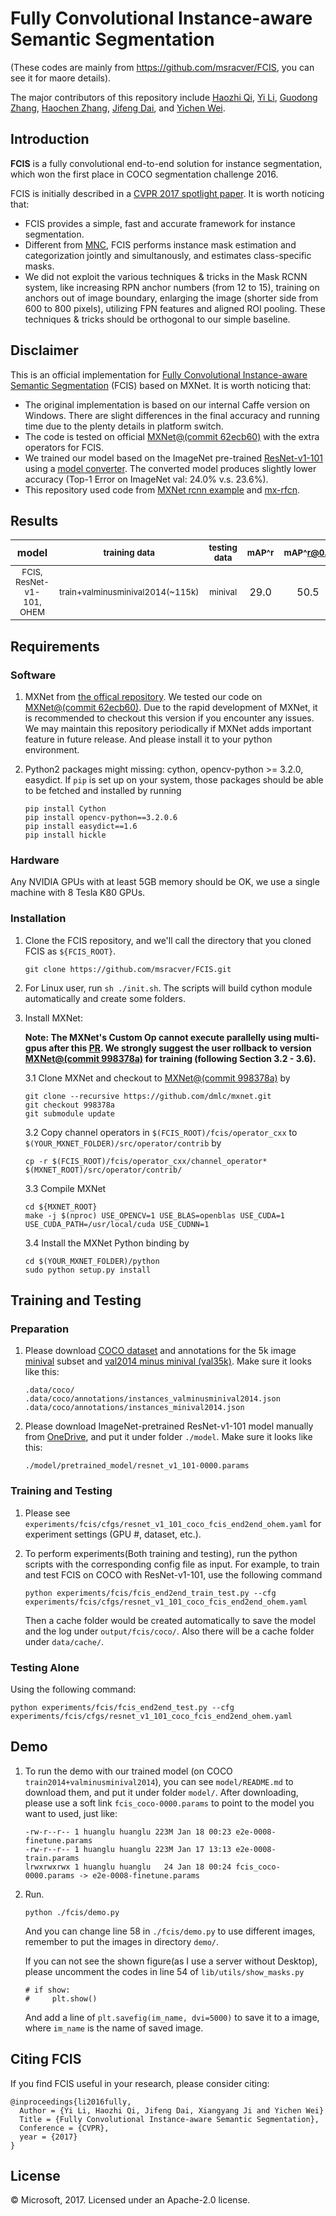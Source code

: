 # Fully Convolutional Instance-aware Semantic Segmentation

(These codes are mainly from https://github.com/msracver/FCIS, you can see it for maore details).

The major contributors of this repository include [Haozhi Qi](https://github.com/Oh233), [Yi Li](https://github.com/liyi14), [Guodong Zhang](https://github.com/gd-zhang), [Haochen Zhang](https://github.com/Braininvat), [Jifeng Dai](https://github.com/daijifeng001), and [Yichen Wei](https://github.com/YichenWei).

## Introduction

**FCIS** is a fully convolutional end-to-end solution for instance segmentation, which won the first place in COCO segmentation challenge 2016. 

FCIS is initially described in a [CVPR 2017 spotlight paper](https://arxiv.org/abs/1611.07709). It is worth noticing that:
* FCIS provides a simple, fast and accurate framework for instance segmentation.
* Different from [MNC](https://github.com/daijifeng001/MNC), FCIS performs instance mask estimation and categorization jointly and simultanously, and estimates class-specific masks.
* We did not exploit the various techniques & tricks in the Mask RCNN system, like increasing RPN anchor numbers (from 12 to 15), training on anchors out of image boundary, enlarging the image (shorter side from 600 to 800 pixels), utilizing FPN features and aligned ROI pooling. These techniques & tricks should be orthogonal to our simple baseline.


## Disclaimer

This is an official implementation for [Fully Convolutional Instance-aware Semantic Segmentation](https://arxiv.org/abs/1611.07709) (FCIS) based on MXNet. It is worth noticing that:

  * The original implementation is based on our internal Caffe version on Windows. There are slight differences in the final accuracy and running time due to the plenty details in platform switch.
  * The code is tested on official [MXNet@(commit 62ecb60)](https://github.com/dmlc/mxnet/tree/62ecb60) with the extra operators for FCIS.
  * We trained our model based on the ImageNet pre-trained [ResNet-v1-101](https://github.com/KaimingHe/deep-residual-networks) using a [model converter](https://github.com/dmlc/mxnet/tree/430ea7bfbbda67d993996d81c7fd44d3a20ef846/tools/caffe_converter). The converted model produces slightly lower accuracy (Top-1 Error on ImageNet val: 24.0% v.s. 23.6%).
  * This repository used code from [MXNet rcnn example](https://github.com/dmlc/mxnet/tree/master/example/rcnn) and [mx-rfcn](https://github.com/giorking/mx-rfcn).


## Results

|model | <sub>training data</sub> | <sub>testing data</sub>  | <sub>mAP^r</sub>  | <sub>mAP^r@0.5</sub> | <sub>mAP^r@0.75</sub>| <sub>mAP^r@S</sub> | <sub>mAP^r@M</sub> | <sub>mAP^r@L</sub> |
|:---------------------------------:|:---------------:|:---------------:|:------:|:---------:|:---------:|:-------:|:-------:|:-------:|
| <sub>FCIS, ResNet-v1-101, OHEM </sub> | <sub>train+valminusminival2014(~115k)</sub> | <sub>minival</sub> | 29.0 | 50.5 | 29.6 | 7.2 | 31.5 | 51.0 |

## Requirements 

### Software

1. MXNet from [the offical repository](https://github.com/dmlc/mxnet). We tested our code on [MXNet@(commit 62ecb60)](https://github.com/dmlc/mxnet/tree/62ecb60). Due to the rapid development of MXNet, it is recommended to checkout this version if you encounter any issues. We may maintain this repository periodically if MXNet adds important feature in future release. And please install it to your python environment.

2. Python2 packages might missing: cython, opencv-python >= 3.2.0, easydict. If `pip` is set up on your system, those packages should be able to be fetched and installed by running
	```
	pip install Cython
	pip install opencv-python==3.2.0.6
	pip install easydict==1.6
	pip install hickle
	```

### Hardware

Any NVIDIA GPUs with at least 5GB memory should be OK, we use a single machine with 8 Tesla K80 GPUs.

### Installation

1. Clone the FCIS repository, and we'll call the directory that you cloned FCIS as `${FCIS_ROOT}`.
	```
	git clone https://github.com/msracver/FCIS.git
	```

2. For Linux user, run `sh ./init.sh`. The scripts will build cython module automatically and create some folders.

3. Install MXNet:
	
	**Note: The MXNet's Custom Op cannot execute parallelly using multi-gpus after this [PR](https://github.com/apache/incubator-mxnet/pull/6928). We strongly suggest the user rollback to version [MXNet@(commit 998378a)](https://github.com/dmlc/mxnet/tree/998378a) for training (following Section 3.2 - 3.6).**

	3.1 Clone MXNet and checkout to [MXNet@(commit 998378a)](https://github.com/dmlc/mxnet/tree/998378a) by
	```
	git clone --recursive https://github.com/dmlc/mxnet.git
	git checkout 998378a
	git submodule update
	```
	3.2 Copy channel operators in `$(FCIS_ROOT)/fcis/operator_cxx` to `$(YOUR_MXNET_FOLDER)/src/operator/contrib` by
	```
	cp -r $(FCIS_ROOT)/fcis/operator_cxx/channel_operator* $(MXNET_ROOT)/src/operator/contrib/
    ```
	3.3 Compile MXNet
	```
	cd ${MXNET_ROOT}
	make -j $(nproc) USE_OPENCV=1 USE_BLAS=openblas USE_CUDA=1 USE_CUDA_PATH=/usr/local/cuda USE_CUDNN=1
	```
	3.4 Install the MXNet Python binding by
	
	```
	cd $(YOUR_MXNET_FOLDER)/python
	sudo python setup.py install
	```

## Training and Testing

### Preparation 

1. Please download [COCO dataset](http://mscoco.org/dataset/#download) and annotations for the 5k image [minival](https://dl.dropboxusercontent.com/s/o43o90bna78omob/instances_minival2014.json.zip?dl=0) subset and [val2014 minus minival (val35k)](https://dl.dropboxusercontent.com/s/s3tw5zcg7395368/instances_valminusminival2014.json.zip?dl=0). Make sure it looks like this:
	```
	.data/coco/
	.data/coco/annotations/instances_valminusminival2014.json
	.data/coco/annotations/instances_minival2014.json
	```

2. Please download ImageNet-pretrained ResNet-v1-101 model manually from [OneDrive](https://1drv.ms/u/s!Am-5JzdW2XHzhqMEtxf1Ciym8uZ8sg), and put it under folder `./model`. Make sure it looks like this:
	```
	./model/pretrained_model/resnet_v1_101-0000.params
	```

### Training and Testing

1. Please see `experiments/fcis/cfgs/resnet_v1_101_coco_fcis_end2end_ohem.yaml` for experiment settings (GPU #, dataset, etc.).

2. To perform experiments(Both training and testing), run the python scripts with the corresponding config file as input. For example, to train and test FCIS on COCO with ResNet-v1-101, use the following command

    ```
    python experiments/fcis/fcis_end2end_train_test.py --cfg experiments/fcis/cfgs/resnet_v1_101_coco_fcis_end2end_ohem.yaml
    ```
    
	Then a cache folder would be created automatically to save the model and the log under `output/fcis/coco/`. Also there will be a cache folder under `data/cache/`.

### Testing Alone

Using the following command:

```
python experiments/fcis/fcis_end2end_test.py --cfg experiments/fcis/cfgs/resnet_v1_101_coco_fcis_end2end_ohem.yaml
```

## Demo

1. To run the demo with our trained model (on COCO `train2014+valminusminival2014`), you can see `model/README.md` to download them, and put it under folder `model/`. After downloading, please use a soft link `fcis_coco-0000.params` to point to the model you want to used, just like:

	```
	-rw-r--r-- 1 huanglu huanglu 223M Jan 18 00:23 e2e-0008-finetune.params
	-rw-r--r-- 1 huanglu huanglu 223M Jan 17 13:13 e2e-0008-train.params
	lrwxrwxrwx 1 huanglu huanglu   24 Jan 18 00:24 fcis_coco-0000.params -> e2e-0008-finetune.params
	```

2. Run.
	```
	python ./fcis/demo.py
	```
	And you can change line 58 in `./fcis/demo.py` to use different images, remember to put the images in directory `demo/`.

	If you can not see the shown figure(as I use a server without Desktop), please uncomment the codes in line 54 of `lib/utils/show_masks.py`

	```
	# if show:
    #     plt.show()
	```

	And add a line of `plt.savefig(im_name, dvi=5000)` to save it to a image, where `im_name` is the name of saved image.

## Citing FCIS

If you find FCIS useful in your research, please consider citing:
```
@inproceedings{li2016fully,
  Author = {Yi Li, Haozhi Qi, Jifeng Dai, Xiangyang Ji and Yichen Wei}
  Title = {Fully Convolutional Instance-aware Semantic Segmentation},
  Conference = {CVPR},
  year = {2017}
}
```


## License

© Microsoft, 2017. Licensed under an Apache-2.0 license.